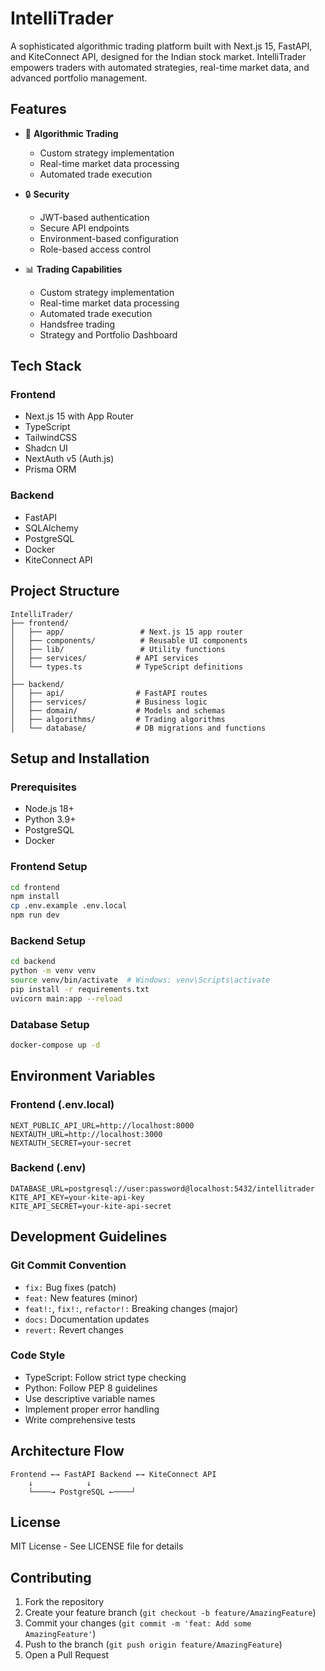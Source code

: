 # IntelliTrader

A sophisticated algorithmic trading platform built with Next.js 15, FastAPI, and KiteConnect API, designed for the Indian stock market. IntelliTrader empowers traders with automated strategies, real-time market data, and advanced portfolio management.

## Features

- 🚀 **Algorithmic Trading**
  - Custom strategy implementation
  - Real-time market data processing
  - Automated trade execution

- 🔒 **Security**
  - JWT-based authentication
  - Secure API endpoints
  - Environment-based configuration
  - Role-based access control

- 📊 **Trading Capabilities**
  - Custom strategy implementation
  - Real-time market data processing
  - Automated trade execution
  - Handsfree trading
  - Strategy and Portfolio Dashboard

## Tech Stack

### Frontend
- Next.js 15 with App Router
- TypeScript
- TailwindCSS
- Shadcn UI
- NextAuth v5 (Auth.js)
- Prisma ORM

### Backend
- FastAPI
- SQLAlchemy
- PostgreSQL
- Docker
- KiteConnect API

## Project Structure

```
IntelliTrader/
├── frontend/
│   ├── app/                 # Next.js 15 app router
│   ├── components/          # Reusable UI components
│   ├── lib/                 # Utility functions
│   ├── services/           # API services
│   └── types.ts            # TypeScript definitions
│
├── backend/
│   ├── api/                # FastAPI routes
│   ├── services/           # Business logic
│   ├── domain/             # Models and schemas
│   ├── algorithms/         # Trading algorithms
│   └── database/           # DB migrations and functions
```

## Setup and Installation

### Prerequisites
- Node.js 18+
- Python 3.9+
- PostgreSQL
- Docker

### Frontend Setup
```bash
cd frontend
npm install
cp .env.example .env.local
npm run dev
```

### Backend Setup
```bash
cd backend
python -m venv venv
source venv/bin/activate  # Windows: venv\Scripts\activate
pip install -r requirements.txt
uvicorn main:app --reload
```

### Database Setup
```bash
docker-compose up -d
```

## Environment Variables

### Frontend (.env.local)
```
NEXT_PUBLIC_API_URL=http://localhost:8000
NEXTAUTH_URL=http://localhost:3000
NEXTAUTH_SECRET=your-secret
```

### Backend (.env)
```
DATABASE_URL=postgresql://user:password@localhost:5432/intellitrader
KITE_API_KEY=your-kite-api-key
KITE_API_SECRET=your-kite-api-secret
```

## Development Guidelines

### Git Commit Convention
- `fix:` Bug fixes (patch)
- `feat:` New features (minor)
- `feat!:`, `fix!:`, `refactor!:` Breaking changes (major)
- `docs:` Documentation updates
- `revert:` Revert changes

### Code Style
- TypeScript: Follow strict type checking
- Python: Follow PEP 8 guidelines
- Use descriptive variable names
- Implement proper error handling
- Write comprehensive tests

## Architecture Flow

```
Frontend ←→ FastAPI Backend ←→ KiteConnect API
    ↓            ↓
    └────→ PostgreSQL ←────┘
```

## License

MIT License - See LICENSE file for details

## Contributing

1. Fork the repository
2. Create your feature branch (`git checkout -b feature/AmazingFeature`)
3. Commit your changes (`git commit -m 'feat: Add some AmazingFeature'`)
4. Push to the branch (`git push origin feature/AmazingFeature`)
5. Open a Pull Request